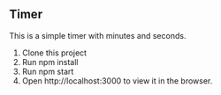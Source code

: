 ## Timer 

This is a simple timer with minutes and seconds.

1. Clone this project
2. Run npm install
3. Run npm start
4. Open http://localhost:3000 to view it in the browser.

